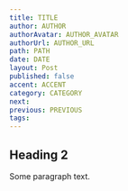 ```yaml
---
title: TITLE
author: AUTHOR
authorAvatar: AUTHOR_AVATAR
authorUrl: AUTHOR_URL
path: PATH
date: DATE
layout: Post
published: false
accent: ACCENT
category: CATEGORY
next:
previous: PREVIOUS
tags:
---
```


## Heading 2

Some paragraph text.